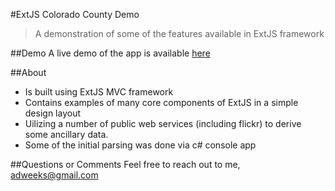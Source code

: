 #ExtJS Colorado County Demo
> A demonstration of some of the features available in ExtJS framework

##Demo
A live demo of the app is available [here](http://andrewweeks.hopto.org/Web/WorkSpace/ExtJSCountyDemoApp)

##About
* Is built using ExtJS MVC framework
* Contains examples of many core components of ExtJS in a simple design layout
* Uilizing a number of public web services (including flickr) to derive some ancillary data.
* Some of the initial parsing was done via c# console app

##Questions or Comments
Feel free to reach out to me, adweeks@gmail.com
